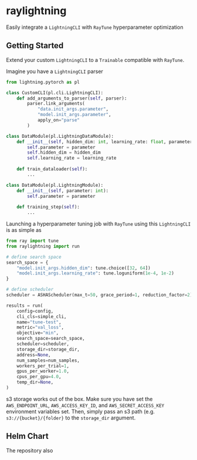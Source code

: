 # raylightning
Easily integrate a `LightningCLI` with `RayTune` hyperparameter optimization

## Getting Started
Extend your custom `LightningCLI` to a `Trainable` compatible with `RayTune`.

Imagine you have a `LightningCLI` parser

```python
from lightning.pytorch as pl

class CustomCLI(pl.cli.LightningCLI):
    def add_arguments_to_parser(self, parser):
        parser.link_arguments(
            "data.init_args.parameter", 
            "model.init_args.parameter", 
            apply_on="parse"
        )

class DataModule(pl.LightningDataModule):
    def __init__(self, hidden_dim: int, learning_rate: float, parameter: int):
        self.parameter = parameter
        self.hidden_dim = hidden_dim
        self.learning_rate = learning_rate
    
    def train_dataloader(self):
        ...

class DataModule(pl.LightningModule):
    def __init__(self, parameter: int):
        self.parameter = parameter
    
    def training_step(self):
        ...

```

Launching a hyperparameter tuning job with `RayTune` using this `LightningCLI` is as simple as

```python
from ray import tune
from raylightning import run

# define search space
search_space = {
    "model.init_args.hidden_dim": tune.choice([32, 64])
    "model.init_args.learning_rate": tune.loguniform(1e-4, 1e-2)
}

# define scheduler
scheduler = ASHAScheduler(max_t=50, grace_period=1, reduction_factor=2)

results = run(
    config=config,
    cli_cls=simple_cli,
    name="tune-test",
    metric="val_loss",
    objective="min",
    search_space=search_space,
    scheduler=scheduler,
    storage_dir=storage_dir,
    address=None,
    num_samples=num_samples,
    workers_per_trial=1,
    gpus_per_worker=1.0,
    cpus_per_gpu=4.0,
    temp_dir=None,
)
```

s3 storage works out of the box. Make sure you have set the `AWS_ENDPOINT_URL`, `AWS_ACCESS_KEY_ID`, and `AWS_SECRET_ACCESS_KEY` environment variables set. Then, simply pass an s3 path (e.g. `s3://{bucket}/{folder}` to the `storage_dir` argument.


## Helm Chart

The repository also 
